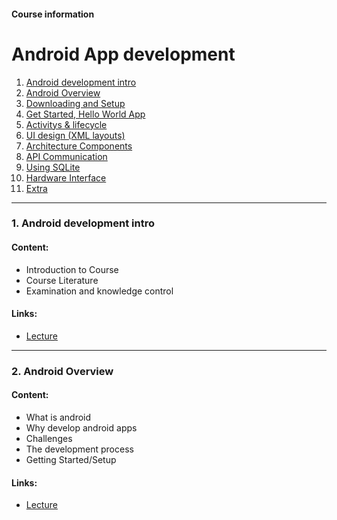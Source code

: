 #### Course information

# Android App development

1. [Android development intro](/courses/android-development/lectures/lecture-android-dev-1-intro.md)
2. [Android Overview](/courses/android-development/lectures/lecture-android-dev-2-overview.md)
3. [Downloading and Setup](/courses/android-development/lectures/lecture--.md)
4. [Get Started, Hello World App](/courses/android-development/lectures/lecture--.md)
5. [Activitys & lifecycle](/courses/android-development/lectures/lecture--.md)
6. [UI design (XML layouts)](/courses/android-development/lectures/lecture--.md)
7. [Architecture Components](/courses/android-development/lectures/lecture--.md)
8. [API Communication](/courses/android-development/lectures/lecture--.md)
9. [Using SQLite](/courses/android-development/lectures/lecture--.md)
10. [Hardware Interface](/courses/android-development/lectures/lecture--.md)
11. [Extra](/courses/android-development/lectures/lecture--.md)

---

### 1. Android development intro

#### Content:

- Introduction to Course
- Course Literature
- Examination and knowledge control

#### Links:

- [Lecture](/courses/android-development/lectures/lecture-android-dev-1-intro.md)

---

### 2. Android Overview

#### Content:

- What is android
- Why develop android apps
- Challenges
- The development process
- Getting Started/Setup

#### Links:

- [Lecture](/courses/android-development/lectures/lecture-android-dev-2-overview.md)
